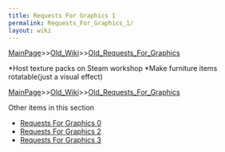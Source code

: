 ```yaml
---
title: Requests For Graphics 1
permalink: Requests_For_Graphics_1/
layout: wiki
---
```


[MainPage](/keeperrl_wiki/ "wikilink")>>[Old_Wiki](/keeperrl_wiki/Old_Wiki "wikilink")>>[Old_Requests_For_Graphics](/keeperrl_wiki/Old_Requests_For_Graphics "wikilink")

*Host texture packs on Steam workshop
*Make furniture items rotatable(just a visual effect)

[MainPage](/keeperrl_wiki/ "wikilink")>>[Old_Wiki](/keeperrl_wiki/Old_Wiki "wikilink")>>[Old_Requests_For_Graphics](/keeperrl_wiki/Old_Requests_For_Graphics "wikilink")

Other items in this section
-    [Requests For Graphics 0](/keeperrl_wiki/Requests_For_Graphics_0 "wikilink")
-    [Requests For Graphics 2](/keeperrl_wiki/Requests_For_Graphics_2 "wikilink")
-    [Requests For Graphics 3](/keeperrl_wiki/Requests_For_Graphics_3 "wikilink")
